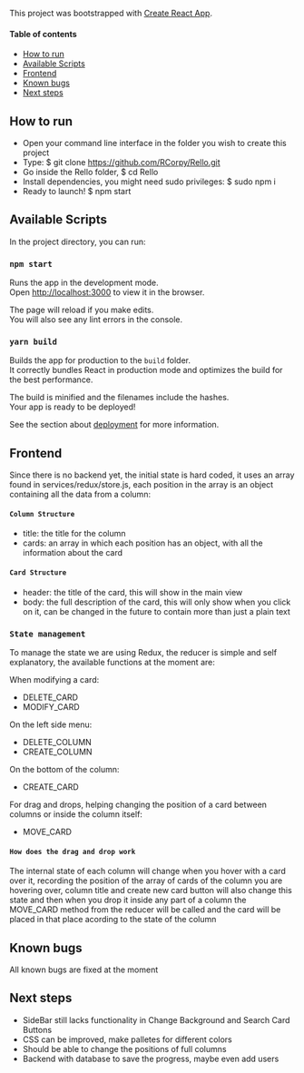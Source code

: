 This project was bootstrapped with [Create React App](https://github.com/facebook/create-react-app).

#### Table of contents

- [How to run](#How-to-run-)
- [Available Scripts](#Available-Scripts-)
- [Frontend](#Frontend-)
- [Known bugs](#Known-bugs-)
- [Next steps](#Next-steps-)

## How to run

- Open your command line interface in the folder you wish to create this project
- Type: $ git clone https://github.com/RCorpy/Rello.git
- Go inside the Rello folder, $ cd Rello
- Install dependencies, you might need sudo privileges: $ sudo npm i
- Ready to launch! $ npm start


## Available Scripts

In the project directory, you can run:

### `npm start`

Runs the app in the development mode.<br />
Open [http://localhost:3000](http://localhost:3000) to view it in the browser.

The page will reload if you make edits.<br />
You will also see any lint errors in the console.

### `yarn build`

Builds the app for production to the `build` folder.<br />
It correctly bundles React in production mode and optimizes the build for the best performance.

The build is minified and the filenames include the hashes.<br />
Your app is ready to be deployed!

See the section about [deployment](https://facebook.github.io/create-react-app/docs/deployment) for more information.


## Frontend

Since there is no backend yet, the initial state is hard coded, it uses an array found in services/redux/store.js, each position in the array is an object containing all the data from a column:

#### `Column Structure`
- title: the title for the column
- cards: an array in which each position has an object, with all the information about the card

#### `Card Structure`
- header: the title of the card, this will show in the main view
- body: the full description of the card, this will only show when you click on it, can be changed in the future to contain more than just a plain text

### `State management`

To manage the state we are using Redux, the reducer is simple and self explanatory, the available functions at the moment are:

When modifying a card:
- DELETE_CARD
- MODIFY_CARD

On the left side menu:
- DELETE_COLUMN
- CREATE_COLUMN

On the bottom of the column:
- CREATE_CARD

For drag and drops, helping changing the position of a card between columns or inside the column itself:
- MOVE_CARD

#### `How does the drag and drop work`

The internal state of each column will change when you hover with a card over it, recording the position of the array of cards of the column you are hovering over, column title and create new card button will also change this state and then when you drop it inside any part of a column the MOVE_CARD method from the reducer will be called and the card will be placed in that place acording to the state of the column

## Known bugs

All known bugs are fixed at the moment

## Next steps

- SideBar still lacks functionality in Change Background and Search Card Buttons
- CSS can be improved, make palletes for different colors
- Should be able to change the positions of full columns
- Backend with database to save the progress, maybe even add users
